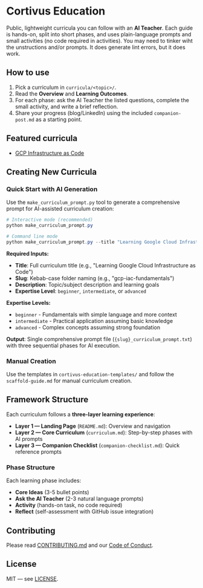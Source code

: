 
# Cortivus Education

Public, lightweight curricula you can follow with an **AI Teacher**. Each guide is hands-on, split into short phases, and uses plain-language prompts and small activities (no code required in activities). You may need to tinker wiht the unstructions and/or prompts.  It does generate lint errors, but it does work.

## How to use

1. Pick a curriculum in `curricula/<topic>/`.
2. Read the **Overview** and **Learning Outcomes**.
3. For each phase: ask the AI Teacher the listed questions, complete the small activity, and write a brief reflection.
4. Share your progress (blog/LinkedIn) using the included `companion-post.md` as a starting point.

## Featured curricula

- [GCP Infrastructure as Code](curricula/gcp-iac/curriculum.md)

## Creating New Curricula

### Quick Start with AI Generation

Use the `make_curriculum_prompt.py` tool to generate a comprehensive prompt for AI-assisted curriculum creation:

```powershell
# Interactive mode (recommended)
python make_curriculum_prompt.py

# Command line mode
python make_curriculum_prompt.py --title "Learning Google Cloud Infrastructure as Code" --slug "gcp-iac-fundamentals" --description "Learn GCP IAC concepts and implementation" --expertise beginner
```

**Required Inputs:**

- **Title**: Full curriculum title (e.g., "Learning Google Cloud Infrastructure as Code")
- **Slug**: Kebab-case folder naming (e.g., "gcp-iac-fundamentals")
- **Description**: Topic/subject description and learning goals
- **Expertise Level**: `beginner`, `intermediate`, or `advanced`

**Expertise Levels:**

- `beginner` - Fundamentals with simple language and more context
- `intermediate` - Practical application assuming basic knowledge  
- `advanced` - Complex concepts assuming strong foundation

**Output**: Single comprehensive prompt file (`{slug}_curriculum_prompt.txt`) with three sequential phases for AI execution.

### Manual Creation

Use the templates in `cortivus-education-templates/` and follow the `scaffold-guide.md` for manual curriculum creation.

## Framework Structure

Each curriculum follows a **three-layer learning experience**:

- **Layer 1 — Landing Page** (`README.md`): Overview and navigation
- **Layer 2 — Core Curriculum** (`curriculum.md`): Step-by-step phases with AI prompts
- **Layer 3 — Companion Checklist** (`companion-checklist.md`): Quick reference prompts

### Phase Structure

Each learning phase includes:

- **Core Ideas** (3-5 bullet points)
- **Ask the AI Teacher** (2-3 natural language prompts)
- **Activity** (hands-on task, no code required)
- **Reflect** (self-assessment with GitHub issue integration)

## Contributing

Please read [CONTRIBUTING.md](CONTRIBUTING.md) and our [Code of Conduct](CODE_OF_CONDUCT.md).

## License

MIT — see [LICENSE](LICENSE).
